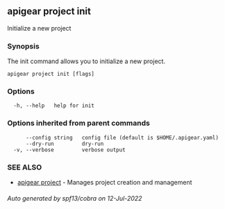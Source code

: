 ## apigear project init

Initialize a new project

### Synopsis

The init command allows you to initialize a new project.

```
apigear project init [flags]
```

### Options

```
  -h, --help   help for init
```

### Options inherited from parent commands

```
      --config string   config file (default is $HOME/.apigear.yaml)
      --dry-run         dry-run
  -v, --verbose         verbose output
```

### SEE ALSO

* [apigear project](apigear_project.md)	 - Manages project creation and management

###### Auto generated by spf13/cobra on 12-Jul-2022
